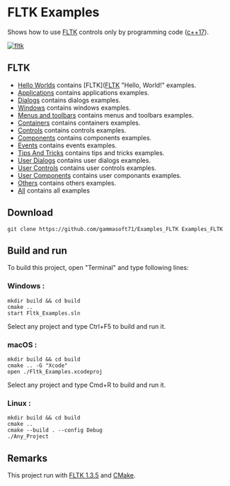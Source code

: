 
# FLTK Examples

Shows how to use [FLTK](https://www.fltk.org) controls only by programming code ([c++17](https://en.cppreference.com/w/)).

[![fltk](docs/Pictures/fltk_header.png)](https://www.fltk.org)

## FLTK
* [Hello Worlds](src/Hello_Worlds/README.md) contains [FLTK]([FLTK](https://www.fltk.org) "Hello, World!" examples.
* [Applications](src/Applications/README.md) contains applications examples.
* [Dialogs](src/Dialogs/README.md) contains dialogs examples.
* [Windows](src/Windows/README.md) contains windows examples.
* [Menus and toolbars](src/Menus_And_Toolbars/README.md) contains menus and toolbars examples.
* [Containers](src/Containers/README.md) contains containers examples.
* [Controls](src/Controls/README.md) contains controls examples.
* [Components](src/Components/README.md) contains components examples.
* [Events](src/Events/README.md) contains events examples.
* [Tips And Tricks](src/Tips_And_Tricks/README.md) contains tips and tricks examples.
* [User Dialogs](src/User_Dialogs/README.md) contains user dialogs examples.
* [User Controls](src/User_Controls/README.md) contains user controls examples.
* [User Components](src/User_Components/README.md) contains user componants examples.
* [Others](src/Others/README.md) contains others examples.
* [All](src/README.md) contains all examples

## Download

``` shell
git clone https://github.com/gammasoft71/Examples_FLTK Examples_FLTK
```

## Build and run

To build this project, open "Terminal" and type following lines:

### Windows :

``` shell
mkdir build && cd build
cmake .. 
start Fltk_Examples.sln
```

Select any project and type Ctrl+F5 to build and run it.

### macOS :

``` shell
mkdir build && cd build
cmake .. -G "Xcode"
open ./Fltk_Examples.xcodeproj
```

Select any project and type Cmd+R to build and run it.

### Linux :

``` shell
mkdir build && cd build
cmake .. 
cmake --build . --config Debug
./Any_Project
```

## Remarks

This project run with [FLTK 1.3.5](https://www.fltk.org) and [CMake](https://cmake.org).

